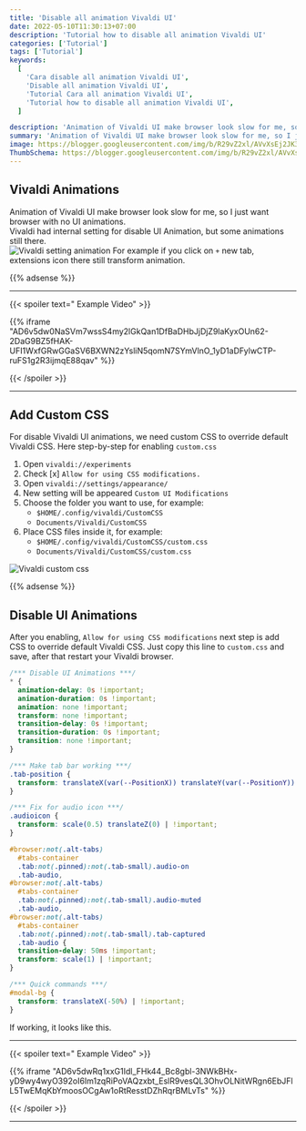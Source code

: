 ```yaml
---
title: 'Disable all animation Vivaldi UI'
date: 2022-05-10T11:30:13+07:00
description: 'Tutorial how to disable all animation Vivaldi UI'
categories: ['Tutorial']
tags: ['Tutorial']
keywords:
  [
    'Cara disable all animation Vivaldi UI',
    'Disable all animation Vivaldi UI',
    'Tutorial Cara all animation Vivaldi UI',
    'Tutorial how to disable all animation Vivaldi UI',
  ]

description: 'Animation of Vivaldi UI make browser look slow for me, so I just want browser with no UI animations.'
summary: 'Animation of Vivaldi UI make browser look slow for me, so I just want browser with no UI animations.'
image: https://blogger.googleusercontent.com/img/b/R29vZ2xl/AVvXsEj2JK3oWUZ-t-40Nhqt4jhOeYlp9HSiM3ZpOINd88fpwyireJ1fYy_yxdU7gWGfQBYfuEWsmzblIbk41YJzIRiI_hM4hTL9StW6bSnxXhMzJZ90whU0uAyzJ6odNXTvfGY4n37XH6pQ8Hgj0tfw02YTM0c-ps4HA1cDWo-nl4OFtORr2mhrLyeCwVao_ukn/s80-rw/vivaldi-logo.png
ThumbSchema: https://blogger.googleusercontent.com/img/b/R29vZ2xl/AVvXsEj2JK3oWUZ-t-40Nhqt4jhOeYlp9HSiM3ZpOINd88fpwyireJ1fYy_yxdU7gWGfQBYfuEWsmzblIbk41YJzIRiI_hM4hTL9StW6bSnxXhMzJZ90whU0uAyzJ6odNXTvfGY4n37XH6pQ8Hgj0tfw02YTM0c-ps4HA1cDWo-nl4OFtORr2mhrLyeCwVao_ukn/s0-rw/vivaldi-logo.png
---
```


## Vivaldi Animations
Animation of Vivaldi UI make browser look slow for me, so I just want browser with no UI animations.\
Vivaldi had internal setting for disable UI Animation, but some animations still there.\
![Vivaldi setting animation](https://blogger.googleusercontent.com/img/b/R29vZ2xl/AVvXsEim9h3DFHl83KSTk9RJtYo1HDy7rA3M71BVENVwdaBryTOPtD0paJdy-ttrdnZlW0h1XsH2kFgm7OACPwGu8ItiNgTxSLu5NF5sq40n48l8BFVI7JeHzq5eBpguAlWxU0roNOd80BQFhSY-phRKcZV4CE8qdrvm-Zl5-q5M3dVzIINcfhrYkvIMU7ZaDQWB/s0-rw/rmdhnreza.my.id.disable.vivaldi.animation.1.jpg)
For example if you click on `+` new tab, extensions icon there still transform animation.

{{% adsense %}}

---

{{< spoiler text=" Example Video" >}}

{{% iframe "AD6v5dw0NaSVm7wssS4my2lGkQan1DfBaDHbJjDjZ9laKyxOUn62-2DaG9BZ5fHAK-UFI1WxfGRwGGaSV6BXWN2zYsliN5qomN7SYmVlnO_1yD1aDFylwCTP-ruFS1g2R3ijmqE88qav" %}}

{{< /spoiler >}}

---

## Add Custom CSS
For disable Vivaldi UI animations, we need custom CSS to override default Vivaldi CSS.
Here step-by-step for enabling `custom.css`
1. Open `vivaldi://experiments`
2. Check [x] `Allow for using CSS modifications.`
3. Open `vivaldi://settings/appearance/`
4. New setting will be appeared `Custom UI Modifications`
5. Choose the folder you want to use, for example:
   * `$HOME/.config/vivaldi/CustomCSS`
   * `Documents/Vivaldi/CustomCSS`
6. Place CSS files inside it, for example:
   * `$HOME/.config/vivaldi/CustomCSS/custom.css`
   * `Documents/Vivaldi/CustomCSS/custom.css`

![Vivaldi custom css](https://blogger.googleusercontent.com/img/b/R29vZ2xl/AVvXsEgW92tKdMgt53F_H13gAgsUyL8zTHsAIhBpDw7DhGuhHQIj8qRDQosdvZF4mCJthvZshP0wh7m4Ril3Enxqd01IDfUxsiV3vgYVQpxVCtw8vS9xQNI6nsoIC0OpJj3R6vx0xbJWSqdfAEFoSIprP8bGrpPH59qq5NR7xjZga6BdbyE8gWe-2l9TwctaKrU9/s0-rw/rmdhnreza.my.id.disable.vivaldi.animation.2.jpg)

{{% adsense %}}

## Disable UI Animations
After you enabling, `Allow for using CSS modifications` next step is add CSS to override default Vivaldi CSS.
Just copy this line to `custom.css` and save, after that restart your Vivaldi browser.
```css
/*** Disable UI Animations ***/
* {
  animation-delay: 0s !important;
  animation-duration: 0s !important;
  animation: none !important;
  transform: none !important;
  transition-delay: 0s !important;
  transition-duration: 0s !important;
  transition: none !important;
}

/*** Make tab bar working ***/
.tab-position {
  transform: translateX(var(--PositionX)) translateY(var(--PositionY)) | !important;
}

/*** Fix for audio icon ***/
.audioicon {
  transform: scale(0.5) translateZ(0) | !important;
}

#browser:not(.alt-tabs)
  #tabs-container
  .tab:not(.pinned):not(.tab-small).audio-on
  .tab-audio,
#browser:not(.alt-tabs)
  #tabs-container
  .tab:not(.pinned):not(.tab-small).audio-muted
  .tab-audio,
#browser:not(.alt-tabs)
  #tabs-container
  .tab:not(.pinned):not(.tab-small).tab-captured
  .tab-audio {
  transition-delay: 50ms !important;
  transform: scale(1) | !important;
}

/*** Quick commands ***/
#modal-bg {
  transform: translateX(-50%) | !important;
}
```

If working, it looks like this.

---

{{< spoiler text=" Example Video" >}}

{{% iframe "AD6v5dwRq1xxG1Idl_FHk44_Bc8gbl-3NWkBHx-yD9wy4wyO392oI6Im1zqRiPoVAQzxbt_EslR9vesQL3OhvOLNitWRgn6EbJFlL5TwEMqKbYmoosOCgAw1oRtResstDZhRqrBMLvTs" %}}

{{< /spoiler >}}

---
